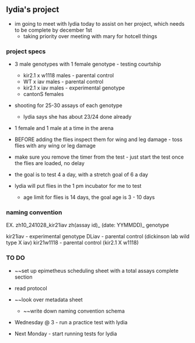 ## lydia's project
- im going to meet with lydia today to assist on her project, which needs to be complete by december 1st
	- taking priority over meeting with mary for hotcell things

### project specs
- 3 male genotypes with 1 female genotype - testing courtship
	- kir2.1 x w1118 males - parental control
	- WT x iav males - parental control
	- kir2.1 x iav males - experimental genotype
	- cantonS females
- shooting for 25-30 assays of each genotype
	- lydia says she has about 23/24 done already

- 1 female and 1 male at a time in the arena
- BEFORE adding the flies inspect them for wing and leg damage - toss flies with any wing or leg damage
- make sure you remove the timer from the test - just start the test once the flies are loaded, no delay

- the goal is to test 4 a day, with a stretch goal of 6 a day
- lydia will put flies in the 1 pm incubator for me to test
	- age limit for flies is 14 days, the goal age is 3 - 10 days

### naming convention
EX. zh10_241028_kir21iav 
zh(assay id)_ (date: YYMMDD)_ genotype

kir21iav - experimental genotype
DLiav - parental control (dickinson lab wild type X iav)
kir21w1118 - parental control (kir2.1 X w1118)

### TO DO
- ~~set up epimetheus scheduling sheet with a total assays complete section
- read protocol
- ~~look over metadata sheet
	- ~~write down naming convention schema

- Wednesday @ 3 - run a practice test with lydia 
- Next Monday - start running tests for lydia